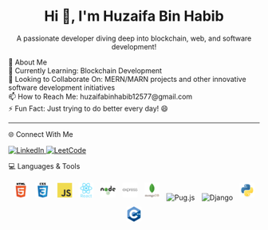 <h1 align="center">Hi 👋, I'm Huzaifa Bin Habib</h1> <p align="center">A passionate developer diving deep into blockchain, web, and software development!</p>
🚀 About Me
<br>
🌱 Currently Learning: Blockchain Development
<br>
👯 Looking to Collaborate On: MERN/MARN projects and other innovative software development initiatives
<br>
📫 How to Reach Me: huzaifabinhabib12577@gmail.com
<br>
⚡ Fun Fact: Just trying to do better every day! 😄
<hr>
🌐 Connect With Me
<br>
<p align="left"> <a href="https://linkedin.com/in/huzaifabinhabib" target="_blank"> <img src="https://img.shields.io/badge/LinkedIn-%230077B5.svg?style=for-the-badge&logo=linkedin&logoColor=white" alt="LinkedIn"> </a> <a href="https://www.leetcode.com/huzaifabinhabib12577" target="_blank"> <img src="https://img.shields.io/badge/LeetCode-%23FFA116.svg?style=for-the-badge&logo=leetcode&logoColor=white" alt="LeetCode"> </a> </p>
💻 Languages & Tools
<p align="center"> <img src="https://raw.githubusercontent.com/devicons/devicon/master/icons/html5/html5-original-wordmark.svg" alt="HTML5" width="30" height="30" style="margin: 5px;"> <img src="https://raw.githubusercontent.com/devicons/devicon/master/icons/css3/css3-original-wordmark.svg" alt="CSS3" width="30" height="30" style="margin: 5px;"> <img src="https://raw.githubusercontent.com/devicons/devicon/master/icons/javascript/javascript-original.svg" alt="JavaScript" width="30" height="30" style="margin: 5px;"> <img src="https://raw.githubusercontent.com/devicons/devicon/master/icons/react/react-original-wordmark.svg" alt="React" width="30" height="30" style="margin: 5px;"> <img src="https://raw.githubusercontent.com/devicons/devicon/master/icons/nodejs/nodejs-original-wordmark.svg" alt="Node.js" width="30" height="30" style="margin: 5px;"> <img src="https://github.com/devicons/devicon/blob/master/icons/express/express-original-wordmark.svg" alt="Express.js" width="30" height="30" style="margin: 5px;"> <img src="https://raw.githubusercontent.com/devicons/devicon/master/icons/mongodb/mongodb-original-wordmark.svg" alt="MongoDB" width="30" height="30" style="margin: 5px;"> <img src="https://cdn.worldvectorlogo.com/logos/pug.svg" alt="Pug.js" width="30" height="30" style="margin: 5px;"> <img src="https://cdn.worldvectorlogo.com/logos/django.svg" alt="Django" width="30" height="30" style="margin: 5px;"> <img src="https://raw.githubusercontent.com/devicons/devicon/master/icons/python/python-original.svg" alt="Python" width="30" height="30" style="margin: 5px;"> <img src="https://raw.githubusercontent.com/devicons/devicon/master/icons/cplusplus/cplusplus-original.svg" alt="C++" width="30" height="30" style="margin: 5px;"> </p>
